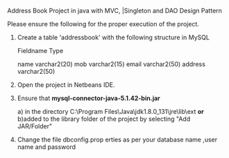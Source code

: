 Address Book Project in java with MVC, |Singleton and DAO Design Pattern


Please ensure the following for the proper execution of the project.

1. Create a table 'addressbook' with the following structure in MySQL

	Fieldname         Type
	
	name		    varchar2(20)
	mob		    varchar2(15)
	email		    varchar2(50)
        address             varchar2(50)

2. Open the project in Netbeans IDE.

3. Ensure  that **mysql-connector-java-5.1.42-bin.jar** 

	a) in the directory C:\Program Files\Java\jdk1.8.0_131\jre\lib\ext 
		**or** 
	b)added  to the library folder of the project by selecting "Add JAR/Folder"

4. Change the  file dbconfig.prop erties as per your database name ,user name and password